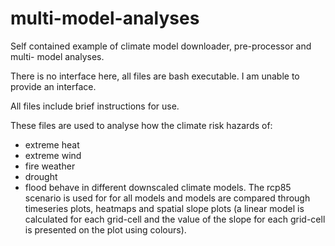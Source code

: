 # multi-model-analyses

Self contained example of climate model downloader, pre-processor and multi-
model analyses.

There is no interface here, all files are bash executable. I am unable to
provide an interface.

All files include brief instructions for use.

These files are used to analyse how the climate risk hazards of:
- extreme heat
- extreme wind
- fire weather
- drought
- flood
behave in different downscaled climate models. The rcp85 scenario is used for
for all models and models are compared through timeseries plots, heatmaps and
spatial slope plots (a linear model is calculated for each grid-cell and the
value of the slope for each grid-cell is presented on the plot using colours).
